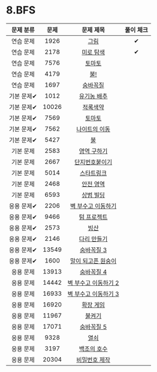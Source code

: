 # 8.BFS

| 문제 분류  |  문제   |                         문제 제목                         | 풀이 체크 |
|:------:|:-----:|:-----------------------------------------------------:|:-----:|
| 연습 문제  | 1926  |      [그림](https://www.acmicpc.net/problem/1926)       |✔|
| 연습 문제  | 2178  |     [미로 탐색](https://www.acmicpc.net/problem/2178)     |   ✔    |
| 연습 문제  | 7576  |      [토마토](https://www.acmicpc.net/problem/7576)      |       |
| 연습 문제  | 4179  |      [불!](https://www.acmicpc.net/problem/4179)       |       |
| 연습 문제  | 1697  |     [숨바꼭질](https://www.acmicpc.net/problem/1697)      |       |
| 기본 문제✔ | 1012  |    [유기농 배추](https://www.acmicpc.net/problem/1012)     |       |
| 기본 문제✔ | 10026 |     [적록색약](https://www.acmicpc.net/problem/10026)     |       |
| 기본 문제✔ | 7569  |      [토마토](https://www.acmicpc.net/problem/7569)      |       |
| 기본 문제✔ | 7562  |    [나이트의 이동](https://www.acmicpc.net/problem/7562)    |       |
| 기본 문제✔ | 5427  |       [불](https://www.acmicpc.net/problem/5427)       |       |
| 기본 문제  | 2583  |    [영역 구하기](https://www.acmicpc.net/problem/2583)     |       |
| 기본 문제  | 2667  |    [단지번호붙이기](https://www.acmicpc.net/problem/2667)    |       |
| 기본 문제  | 5014  |     [스타트링크](https://www.acmicpc.net/problem/5014)     |       |
| 기본 문제  | 2468  |     [안전 영역](https://www.acmicpc.net/problem/2468)     |       |
| 기본 문제  | 6593  |     [상범 빌딩](https://www.acmicpc.net/problem/6593)     |       |
| 응용 문제✔ | 2206  |  [벽 부수고 이동하기](https://www.acmicpc.net/problem/2206)   |       |
| 응용 문제✔ | 9466  |    [텀 프로젝트](https://www.acmicpc.net/problem/9466)     |       |
| 응용 문제✔ | 2573  |      [빙산](https://www.acmicpc.net/problem/2573)       |       |
| 응용 문제✔ | 2146  |    [다리 만들기](https://www.acmicpc.net/problem/2146)     |       |
| 응용 문제✔ | 13549 |    [숨바꼭질 3](https://www.acmicpc.net/problem/13549)    |       |
| 응용 문제✔ | 1600  |  [말이 되고픈 원숭이](https://www.acmicpc.net/problem/1600)   |       |
| 응용 문제  | 13913 |    [숨바꼭질 4](https://www.acmicpc.net/problem/13913)    |       |
| 응용 문제  | 14442 | [벽 부수고 이동하기 2](https://www.acmicpc.net/problem/14442) |       |
| 응용 문제  | 16933 | [벽 부수고 이동하기 3](https://www.acmicpc.net/problem/16933) |       |
| 응용 문제  | 16920 |    [확장 게임](https://www.acmicpc.net/problem/16920)     |       |
| 응용 문제  | 11967 |     [불켜기](https://www.acmicpc.net/problem/11967)      |       |
| 응용 문제  | 17071 |    [숨바꼭질 5](https://www.acmicpc.net/problem/17071)    |       |
| 응용 문제  | 9328  |      [열쇠](https://www.acmicpc.net/problem/9328)       |       |
| 응용 문제  | 3197  |    [백조의 호수](https://www.acmicpc.net/problem/3197)     |       |
| 응용 문제  | 20304 |   [비밀번호 제작](https://www.acmicpc.net/problem/20304)    |       |